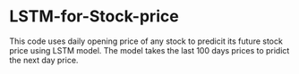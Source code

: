 # LSTM-for-Stock-price
This code uses daily opening price of any stock to predicit its future stock price using LSTM model. The model takes the last 100 days prices to pridict the next day price. 
